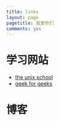 ```yaml
---
title: links
layout: page
pagetitle: 我爱你们
comments: yes
---
```


# 学习网站

- [the unix school][1]
- [geek for geeks][2]


# 博客


[1]: http://www.theunixschool.com/
[2]: http://geeksforgeeks.org/
